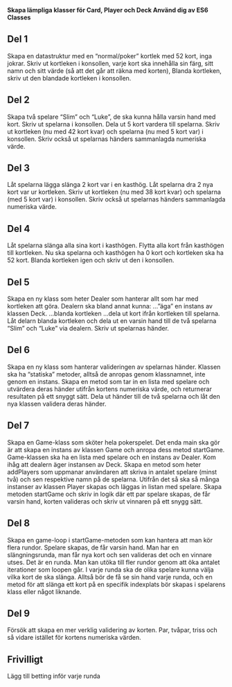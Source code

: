 **Skapa lämpliga klasser för Card, Player och Deck Använd dig av ES6 Classes**

## Del 1

Skapa en datastruktur med en “normal/poker” kortlek med 52 kort, inga jokrar.
Skriv ut kortleken i konsollen, varje kort ska innehålla sin färg, sitt namn och sitt värde (så att det går att räkna med korten),
Blanda kortleken, skriv ut den blandade kortleken i konsollen.

## Del 2
Skapa två spelare “Slim” och “Luke”, de ska kunna hålla varsin hand med kort. Skriv ut spelarna i konsollen.
Dela ut 5 kort vardera till spelarna.
Skriv ut kortleken (nu med 42 kort kvar) och spelarna (nu med 5 kort var) i konsollen. Skriv också ut spelarnas händers sammanlagda numeriska värde. 
 
## Del 3

Låt spelarna lägga slänga 2 kort var i en kasthög.
Låt spelarna dra 2 nya kort var ur kortleken.
Skriv ut kortleken (nu med 38 kort kvar) och spelarna (med 5 kort var) i konsollen. Skriv också ut spelarnas händers sammanlagda numeriska värde.

## Del 4

Låt spelarna slänga alla sina kort i kasthögen.
Flytta alla kort från kasthögen till kortleken. Nu ska spelarna och kasthögen ha 0 kort och kortleken ska ha 52 kort.
Blanda kortleken igen och skriv ut den i konsollen.

## Del 5

Skapa en ny klass som heter Dealer som hanterar allt som har med kortleken att göra. Dealern ska bland annat kunna:
…”äga” en instans av klassen Deck.
…blanda kortleken
…dela ut kort ifrån kortleken till spelarna.
Låt delarn blanda kortleken och dela ut en varsin hand till de två spelarna “Slim” och “Luke” via dealern.
Skriv ut spelarnas händer.

## Del 6

Skapa en ny klass som hanterar valideringen av spelarnas händer. Klassen ska ha “statiska” metoder, alltså de anropas genom klassnamnet, inte genom en instans. Skapa en metod som tar in en lista med spelare och utvärdera deras händer utifrån kortens numeriska värde, och returnerar resultaten på ett snyggt sätt.
Dela ut händer till de två spelarna och låt den nya klassen validera deras händer.

## Del 7

Skapa en Game-klass som sköter hela pokerspelet. Det enda main ska gör är att skapa en instans av klassen Game och anropa dess metod startGame.
Game-klassen ska ha en lista med spelare och en instans av Dealer. Kom ihåg att dealern äger instansen av Deck.
Skapa en metod som heter addPlayers som uppmanar användaren att skriva in antalet spelare (minst två) och sen respektive namn på de spelarna. Utifrån det så ska så många instanser av klassen Player skapas och läggas in listan med spelare.
Skapa metoden startGame och skriv in logik där ett par spelare skapas, de får varsin hand, korten valideras och skriv ut vinnaren på ett snygg sätt.
 
## Del 8

Skapa en game-loop i startGame-metoden som kan hantera att man kör flera rundor. Spelare skapas, de får varsin hand. Man har en slängningsrunda, man får nya kort och sen valideras det och en vinnare utses. Det är en runda. Man kan utöka till fler rundor genom att öka antalet iterationer som loopen går. I varje runda ska de olika spelare kunna välja vilka kort de ska slänga. Alltså bör de få se sin hand varje runda, och en metod för att slänga ett kort på en specifik indexplats bör skapas i spelarens klass eller något liknande.
 

## Del 9

Försök att skapa en mer verklig validering av korten. Par, tvåpar, triss och så vidare istället för kortens numeriska värden.
 

## Frivilligt

Lägg till betting inför varje runda

